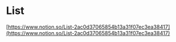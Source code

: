 # List

[https://www.notion.so/List-2ac0d37065854b13a31f07ec3ea38417](https://www.notion.so/List-2ac0d37065854b13a31f07ec3ea38417)
